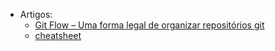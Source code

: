 - Artigos:
  * [Git Flow – Uma forma legal de organizar repositórios git](https://fjorgemota.com/git-flow-uma-forma-legal-de-organizar-repositorios-git/)
  * [cheatsheet](https://danielkummer.github.io/git-flow-cheatsheet/index.pt_BR.html)
